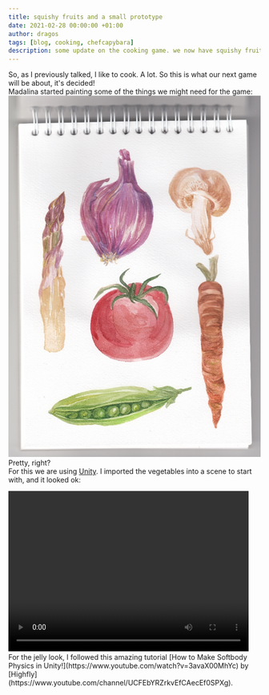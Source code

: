 ```yaml
---
title: squishy fruits and a small prototype
date: 2021-02-28 00:00:00 +01:00
author: dragos
tags: [blog, cooking, chefcapybara]
description: some update on the cooking game. we now have squishy fruits and a small prototype
---
```


So, as I previously talked, I like to cook. A lot. So this is what our next game will be about, it's decided!
<br />
Madalina started painting some of the things we might need for the game:
![Vegetables Scan](/assets/img/squishy-fruits/scan.jpg)
<br />
Pretty, right?
<br />
For this we are using [Unity](https://unity.com/). I imported the vegetables into a scene to start with, and it looked ok:

<video width="480" height="320" controls="controls">
  <source src="/assets/mp4/squishy-fruits/jelly-look.mp4" type="video/mp4">
</video>

<br />
For the jelly look, I followed this amazing tutorial [How to Make Softbody Physics in Unity!](https://www.youtube.com/watch?v=3avaX00MhYc) by [Highfly](https://www.youtube.com/channel/UCFEbYRZrkvEfCAecEf0SPXg).